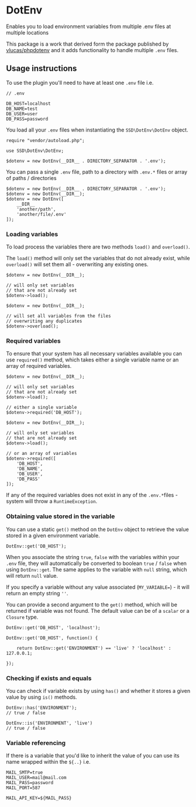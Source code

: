 # DotEnv

Enables you to load environment variables from multiple .env files at multiple locations

This package is a work that derived form the package published by [vlucas/phpdotenv](https://github.com/vlucas/phpdotenv) and it adds functionality to handle multiple `.env` files.

## Usage instructions

To use the plugin you'll need to have at least one `.env` file i.e.

```
// .env

DB_HOST=localhost
DB_NAME=test
DB_USER=user
DB_PASS=password
```

You load all your `.env` files when instantiating the `SSD\DotEnv\DotEnv` object.

```
require "vendor/autoload.php";

use SSD\DotEnv\DotEnv;

$dotenv = new DotEnv(__DIR__ . DIRECTORY_SEPARATOR . '.env');
```

You can pass a single `.env` file, path to a directory with `.env.*` files or array of paths / directories

```
$dotenv = new DotEnv(__DIR__ . DIRECTORY_SEPARATOR . '.env');
$dotenv = new DotEnv(__DIR__);
$dotenv = new DotEnv([
    __DIR__
    'another/path',
    'another/file/.env'
]);
```

### Loading variables

To load process the variables there are two methods `load()` and `overload()`.

The `load()` method will only set the variables that do not already exist, while `overload()` will set them all - overwriting any existing ones.

```
$dotenv = new DotEnv(__DIR__);

// will only set variables
// that are not already set
$dotenv->load();
```

```
$dotenv = new DotEnv(__DIR__);

// will set all variables from the files
// overwriting any duplicates
$dotenv->overload();
```

### Required variables

To ensure that your system has all necessary variables available you can use `required()` method, which takes either a single variable name or an array of required variables.

```
$dotenv = new DotEnv(__DIR__);

// will only set variables
// that are not already set
$dotenv->load();

// either a single variable
$dotenv->required('DB_HOST');
```

```
$dotenv = new DotEnv(__DIR__);

// will only set variables
// that are not already set
$dotenv->load();

// or an array of variables
$dotenv->required([
    'DB_HOST',
    'DB_NAME',
    'DB_USER',
    'DB_PASS'
]);
```

If any of the required variables does not exist in any of the `.env.*`files - system will throw a `RuntimeException`.

### Obtaining value stored in the variable

You can use a static `get()` method on the `DotEnv` object to retrieve the value stored in a given environment variable.

```
DotEnv::get('DB_HOST');
```

When you associate the string `true`, `false` with the variables within your `.env` file, they will automatically be converted to boolean `true` / `false` when using `DotEnv::get`.
The same applies to the variable with `null` string, which will return `null` value.

If you specify a variable without any value associated (`MY_VARIABLE=`) - it will return an empty string `''`.

You can provide a second argument to the `get()` method, which will be returned if variable was not found.
The default value can be of a `scalar` or a `Closure` type.

```
DotEnv::get('DB_HOST', 'localhost');

DotEnv::get('DB_HOST', function() {

    return DotEnv::get('ENVIRONMENT') == 'live' ? 'localhost' : 127.0.0.1;

});
```

### Checking if exists and equals

You can check if variable exists by using `has()` and whether it stores a given value by using `is()` methods.

```
DotEnv::has('ENVIRONMENT');
// true / false

DotEnv::is('ENVIRONMENT', 'live')
// true / false
```


### Variable referencing

If there is a variable that you'd like to inherit the value of you can use its name wrapped within the `${..}` i.e.

```
MAIL_SMTP=true
MAIL_USER=mail@mail.com
MAIL_PASS=password
MAIL_PORT=587

MAIL_API_KEY=${MAIL_PASS}
```
